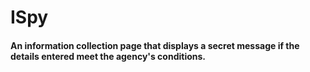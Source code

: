 # ISpy
#### An information collection page that displays a secret message if the details entered meet the agency's conditions.
